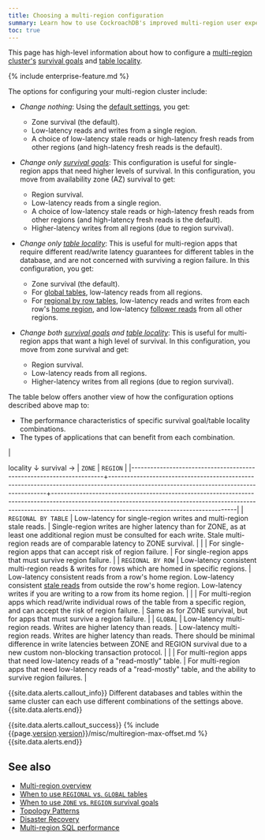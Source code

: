 ```yaml
---
title: Choosing a multi-region configuration
summary: Learn how to use CockroachDB's improved multi-region user experience.
toc: true
---
```


This page has high-level information about how to configure a [multi-region cluster's](multiregion-overview.html) [survival goals](multiregion-overview.html#survival-goals) and [table locality](multiregion-overview.html#table-locality).

{% include enterprise-feature.md %}

The options for configuring your multi-region cluster include:

- _Change nothing_: Using the [default settings](multiregion-overview.html#default-settings), you get:
  - Zone survival (the default).
  - Low-latency reads and writes from a single region.
  - A choice of low-latency stale reads or high-latency fresh reads from other regions (and high-latency fresh reads is the default).

- _Change only [survival goals](multiregion-overview.html#survival-goals)_: This configuration is useful for single-region apps that need higher levels of survival. In this configuration, you move from availability zone (AZ) survival to get:
  - Region survival.
  - Low-latency reads from a single region.
  - A choice of low-latency stale reads or high-latency fresh reads from other regions (and high-latency fresh reads is the default).
  - Higher-latency writes from all regions (due to region survival).

- _Change only [table locality](multiregion-overview.html#table-locality)_: This is useful for multi-region apps that require different read/write latency guarantees for different tables in the database, and are not concerned with surviving a region failure. In this configuration, you get:
  - Zone survival (the default).
  - For [global tables](multiregion-overview.html#global-tables), low-latency reads from all regions.
  - For [regional by row tables](multiregion-overview.html#regional-by-row-tables), low-latency reads and writes from each row's [home region](set-locality.html#crdb_region), and low-latency [follower reads](follower-reads.html) from all other regions.

- _Change both [survival goals](multiregion-overview.html#survival-goals) and [table locality](multiregion-overview.html#table-locality)_: This is useful for multi-region apps that want a high level of survival. In this configuration, you move from zone survival and get:
  - Region survival.
  - Low-latency reads from all regions.
  - Higher-latency writes from all regions (due to region survival).

The table below offers another view of how the configuration options described above map to:

- The performance characteristics of specific survival goal/table locality combinations.
- The types of applications that can benefit from each combination.

| <div style="width: 200px;"></div> locality &#8595; survival &#8594; | `ZONE`                                                                                                                                 | `REGION`                                                                                                                                                                                                             |
|---------------------------------------------------------------------+----------------------------------------------------------------------------------------------------------------------------------------+----------------------------------------------------------------------------------------------------------------------------------------------------------------------------------------------------------------------|
| `REGIONAL BY TABLE`                                                 | Low-latency for single-region writes and multi-region stale reads.                                                                     | Single-region writes are higher latency than for ZONE, as at least one additional region must be consulted for each write.  Stale multi-region reads are of comparable latency to ZONE survival.                     |
|                                                                     | For single-region apps that can accept risk of region failure.                                                                         | For single-region apps that must survive region failure.                                                                                                                                                             |
| `REGIONAL BY ROW`                                                   | Low-latency consistent multi-region reads & writes for rows which are homed in specific regions.                                       | Low-latency consistent reads from a row's home region. Low-latency consistent [stale reads](follower-reads.html) from outside the row's home region. Low-latency writes if you are writing to a row from its home region.  |
|                                                                     | For multi-region apps which read/write individual rows of the table from a specific region, and can accept the risk of region failure. | Same as for ZONE survival, but for apps that must survive a region failure.                                                                                                                                          |
| `GLOBAL`                                                            | Low-latency multi-region reads. Writes are higher latency than reads.                                                                  | Low-latency multi-region reads.  Writes are higher latency than reads. There should be minimal difference in write latencies between ZONE and REGION survival due to a new custom non-blocking transaction protocol. |
|                                                                     | For multi-region apps that need low-latency reads of a "read-mostly" table.                                                            | For multi-region apps that need low-latency reads of a "read-mostly" table, and the ability to survive region failures.                                                                                              |

{{site.data.alerts.callout_info}}
Different databases and tables within the same cluster can each use different combinations of the settings above.
{{site.data.alerts.end}}

{{site.data.alerts.callout_success}}
{% include {{page.[version](cluster-settings.html#setting-version).[version](cluster-settings.html#setting-version)}}/misc/multiregion-max-offset.md %}
{{site.data.alerts.end}}

## See also

- [Multi-region overview](multiregion-overview.html)
- [When to use `REGIONAL` vs. `GLOBAL` tables](when-to-use-regional-vs-global-tables.html)
- [When to use `ZONE` vs. `REGION` survival goals](when-to-use-zone-vs-region-survival-goals.html)
- [Topology Patterns](topology-patterns.html)
- [Disaster Recovery](disaster-recovery.html)
- [Multi-region SQL performance](demo-low-latency-multi-region-deployment.html)
